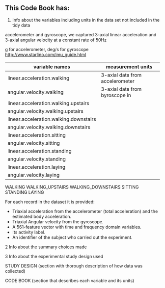 ## This Code Book has:
1. Info about the variables including units in the data set not included in the tidy data
 

accelerometer and gyroscope, we captured 3-axial linear acceleration and 3-axial angular velocity at a constant rate of 50Hz

 g for accelerometer, deg/s for gyroscope
http://www.starlino.com/imu_guide.html

| variable names                          |  measurement units |
| --------------------------------------- | ------------- |
| linear.acceleration.walking             | 3-axial data from accelerometer  |
| angular.velocity.walking                | 3-axial data from byroscope in  |
| linear.acceleration.walking.upstairs    |
| angular.velocity.walking.upstairs       |
| linear.acceleration.walking.downstairs  |
| angular.velocity.walking.downstairs     |
| linear.acceleration.sitting             |
| angular.velocity.sitting                |
| linear.acceleration.standing            |
| angular.velocity.standing               |
| linear.acceleration.laying              |
| angular.velocity.laying                 |

WALKING
WALKING_UPSTAIRS
WALKING_DOWNSTAIRS
SITTING
STANDING
LAYING

For each record in the dataset it is provided: 
- Triaxial acceleration from the accelerometer (total acceleration) and the estimated body acceleration. 
- Triaxial Angular velocity from the gyroscope. 
- A 561-feature vector with time and frequency domain variables. 
- Its activity label. 
- An identifier of the subject who carried out the experiment.

2 Info about the summary choices made

3 Info about the experimental study design used

STUDY DESIGN (section with thorough description of how data was collected)

CODE BOOK (section that describes each variable and its units)
